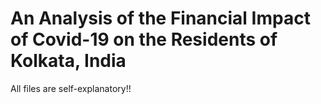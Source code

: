 # An Analysis of the Financial Impact of Covid-19 on the Residents of Kolkata, India

All files are self-explanatory!!
